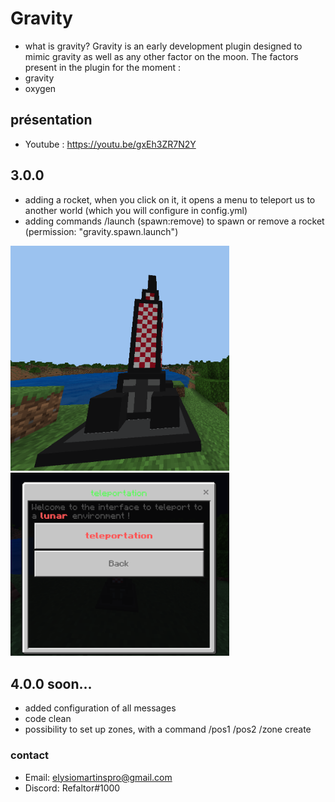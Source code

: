 # Gravity
- what is gravity?
Gravity is an early development plugin designed to mimic gravity as well as any other factor on the moon.
The factors present in the plugin for the moment : 
- gravity
- oxygen


## présentation
- Youtube : https://youtu.be/gxEh3ZR7N2Y

## 3.0.0

- adding a rocket, when you click on it, it opens a menu to teleport us to another world (which you will configure in config.yml)
- adding commands /launch (spawn:remove) to spawn or remove a rocket (permission: "gravity.spawn.launch")
<img src="img/rocket.png" width="350" title="rocket">
<img src="img/menu.png" width="350" title="rocket menu">

## 4.0.0 soon...
- added configuration of all messages
- code clean
- possibility to set up zones, with a command /pos1 /pos2 /zone create <name>

### contact 
- Email: elysiomartinspro@gmail.com
- Discord: Refaltor#1000
